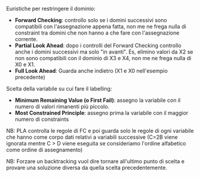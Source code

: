 Euristiche per restringere il dominio:
- **Forward Checking**: controllo solo se i domini successivi sono compatibili con l'assegnazione appena fatta, non me ne frega nulla di constraint tra domini che non hanno a che fare con l'assegnazione corrente.
- **Partial Look Ahead**: dopo i controlli del Forward Checking controllo anche i domini successivi ma solo "in avanti". Es, elimino valori da X2 se non sono compatibili con il dominio di X3 e X4, non me ne frega nulla di X0 e X1.
- **Full Look Ahead**: Guarda anche indietro (X1 e X0 nell'esempio precedente)

Scelta della variabile su cui fare il labelling:
- **Minimum Remaining Value (o First Fail)**: assegno la variabile con il numero di valori rimanenti più piccolo.
- **Most Constrained Principle**: assegno prima la variabile con il maggior numero di constraints


NB: PLA controlla le regole di FC e poi guarda solo le regole di ogni variabile che hanno come corpo dati relativi a variabili successive (C=2B viene ignorata mentre C > D viene eseguita se consideriamo l'ordine alfabetico come ordine di assegnamento)

NB: Forzare un backtracking vuol dire tornare all'ultimo punto di scelta e provare una soluzione diversa da quella scelta precedentemente.